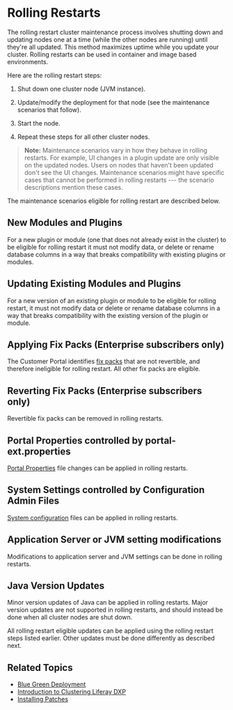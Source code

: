 # Rolling Restarts

The rolling restart cluster maintenance process involves shutting down and updating nodes one at a time (while the other nodes are running) until they're all updated. This method maximizes uptime while you update your cluster. Rolling restarts can be used in container and image based environments.

Here are the rolling restart steps:

1. Shut down one cluster node (JVM instance).

2. Update/modify the deployment for that node (see the maintenance scenarios that follow).

3. Start the node.

4. Repeat these steps for all other cluster nodes.

> **Note:** Maintenance scenarios vary in how they behave in rolling restarts. For example, UI changes in a plugin update are only visible on the updated nodes. Users on nodes that haven't been updated don't see the UI changes. Maintenance scenarios might have specific cases that cannot be performed in rolling restarts --- the scenario descriptions mention these cases.

The maintenance scenarios eligible for rolling restart are described below.

## New Modules and Plugins

For a new plugin or module (one that does not already exist in the cluster) to be eligible for rolling restart it must not modify data, or delete or rename database columns in a way that breaks compatibility with existing plugins or modules.

## Updating Existing Modules and Plugins

For a new version of an existing plugin or module to be eligible for rolling restart, it must not modify data or delete or rename database columns in a way that breaks compatibility with the existing version of the plugin or module.

## Applying Fix Packs (Enterprise subscribers only)

The Customer Portal identifies [fix packs](../maintaining-a-liferay-dxp-installation/01-installing-patches.md) that are not revertible, and therefore ineligible for rolling restart. All other fix packs are eligible.

## Reverting Fix Packs (Enterprise subscribers only)

Revertible fix packs can be removed in rolling restarts.

## Portal Properties controlled by portal-ext.properties

[Portal Properties](../../reference/03-portal-properties.md) file changes can be applied in rolling restarts.

## System Settings controlled by Configuration Admin Files

[System configuration](../../reference/04-system-properties.md) files can be applied in rolling restarts.

## Application Server or JVM setting modifications

Modifications to application server and JVM settings can be done in rolling restarts.

## Java Version Updates

Minor version updates of Java can be applied in rolling restarts. Major version updates are not supported in rolling restarts, and should instead be done when all cluster nodes are shut down.

All rolling restart eligible updates can be applied using the rolling restart steps listed earlier. Other updates must be done differently as described next.

## Related Topics

* [Blue Green Deployment](./03-blue-green-deployments.md)
* [Introduction to Clustering Liferay DXP](../../setting-up-liferay-dxp/configuring-clustering-for-high-availability/01-introduction-to-clustering-liferay-dxp.md)
* [Installing Patches](../maintaining-a-liferay-dxp-installation/01-installing-patches.md)
